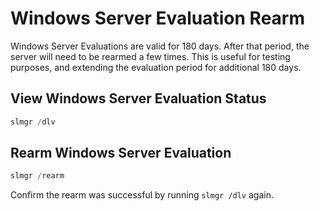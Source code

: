 # Windows Server Evaluation Rearm

Windows Server Evaluations are valid for 180 days. After that period, the server will need to be rearmed a few times. This is useful for testing purposes, and extending the evaluation period for additional 180 days.

## View Windows Server Evaluation Status

```powershell
slmgr /dlv
```

## Rearm Windows Server Evaluation

```powershell
slmgr /rearm
```

Confirm the rearm was successful by running `slmgr /dlv` again.
